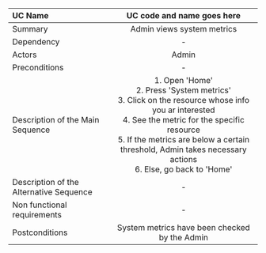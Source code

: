 | UC Name	  | UC code and name goes here |
| :---        |    :----:   |
| Summary      | Admin views system metrics       |
| Dependency   | - |
| Actors   | Admin       |
| Preconditions   | -  |
| Description of the Main Sequence   | 1.	Open 'Home' <br>  2. Press 'System metrics' <br> 3. Click on the resource whose info you ar interested <br> 4. See the metric for the specific resource <br> 5. If the metrics are below a certain threshold, Admin takes necessary actions  <br > 6. Else, go back to 'Home'| 
| Description of the Alternative Sequence   | - |
| Non functional requirements   | -      |
| Postconditions   | System metrics have been checked by the Admin |
